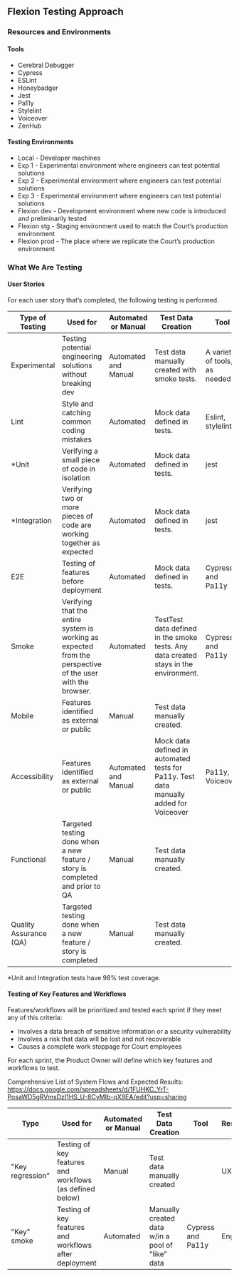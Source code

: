 ## Flexion Testing Approach

### Resources and Environments

#### Tools
* Cerebral Debugger
* Cypress
* ESLint
* Honeybadger
* Jest
* Pa11y
* Stylelint
* Voiceover
* ZenHub

#### Testing Environments
* Local - Developer machines
* Exp 1 - Experimental environment where engineers can test potential solutions
* Exp 2 - Experimental environment where engineers can test potential solutions
* Exp 3 - Experimental environment where engineers can test potential solutions
* Flexion dev - Development environment where new code is introduced and preliminarily tested
* Flexion stg - Staging environment used to match the Court’s production environment
* Flexion prod - The place where we replicate the Court’s production environment

### What We Are Testing

#### User Stories
For each user story that’s completed, the following testing is performed.

| Type of Testing        | Used for                                                                                                   | Automated or Manual  | Test Data Creation                                                                      | Tool                          | Responsible   | Frequency/Environment                            |
|------------------------|------------------------------------------------------------------------------------------------------------|----------------------|-----------------------------------------------------------------------------------------|-------------------------------|---------------|--------------------------------------------------|
| Experimental           | Testing potential engineering solutions without breaking dev                                               | Automated and Manual | Test data manually created with smoke tests.                                            | A variety of tools, as needed | Engineer      | * Exp1, Exp2 and Exp3 * As needed                |
| Lint                   | Style and catching common coding mistakes                                                                  | Automated            | Mock data defined in tests.                                                             | Eslint, stylelint             | Engineer      | * Every environment * Every PR and deploy        |
| *Unit                  | Verifying a small piece of code in isolation                                                               | Automated            | Mock data defined in tests.                                                             | jest                          | Engineer      | * Every environment * Every PR and deploy        |
| *Integration           | Verifying two or more pieces of code are working together as expected                                      | Automated            | Mock data defined in tests.                                                             | jest                          | Engineer      | * Every environment * Every PR and deploy        |
| E2E                    | Testing of features before deployment                                                                      | Automated            | Mock data defined in tests.                                                             | Cypress and Pa11y             | Engineer      | * Every environment * Before every PR and deploy |
| Smoke                  | Verifying that the entire system is working as expected from the perspective of the user with the browser. | Automated            | TestTest data defined in the smoke tests.  Any data created stays in the environment.   | Cypress and Pa11y             | Engineer      | * Every environment * After after every deploy   |
| Mobile                 | Features identified as external or public                                                                  | Manual               | Test data manually created.                                                             |                               | UX Designer   | Flexion dev  Per GitHub story as needed          |
| Accessibility          | Features identified as external or public                                                                  | Automated and Manual | Mock data defined in automated tests for Pa11y.  Test data manually added for Voiceover | Pa11y, Voiceover              | Engineer      | * Flexion local env * Per GitHub story as needed |
| Functional             | Targeted testing done when a new feature / story is completed and prior to QA                              | Manual               | Test data manually created.                                                             |                               | UX Designer   | * Flexion dev * Per GitHub story                 |
| Quality Assurance (QA) | Targeted testing done when a new feature / story is completed                                              | Manual               | Test data manually created.                                                             |                               | Product Owner | * Flexion prod * Per GitHub story                |

*Unit and Integration tests have 98% test coverage.

#### Testing of Key Features and Workflows
Features/workflows will be prioritized and tested each sprint if they meet any of this criteria:
* Involves a data breach of sensitive information or a security vulnerability
* Involves a risk that data will be lost and not recoverable
* Causes a complete work stoppage for Court employees

For each sprint, the Product Owner will define which key features and workflows to test.

Comprehensive List of System Flows and Expected Results:
https://docs.google.com/spreadsheets/d/1FUHKC_YrT-PosaWD5gRVmsDzI1HS_U-8CyMIb-qX9EA/edit?usp=sharing

| Type             | Used for                                                 | Automated or Manual | Test Data Creation                               | Tool              | Responsible | Frequency / Environment          |
|------------------|----------------------------------------------------------|---------------------|--------------------------------------------------|-------------------|-------------|----------------------------------|
| "Key regression" | Testing of key features and workflows (as defined below) | Manual              | Test data manually created                       |                   | UX Designer | Flexion prod End of each sprint  |
| "Key" smoke      | Testing of key features and workflows after deployment   | Automated           | Manually created data w/in a pool of "like" data | Cypress and Pa11y | Engineer    | Flexion prod End of each sprint  |
